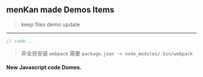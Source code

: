 ## menKan made Demos Items
> keep files demo update

---
```javascript
// code...
```

> 非全局安装 `webpack` 需要 `package.json -> node_modules/.bin/webpack`
#### New Javascript code Domes.
